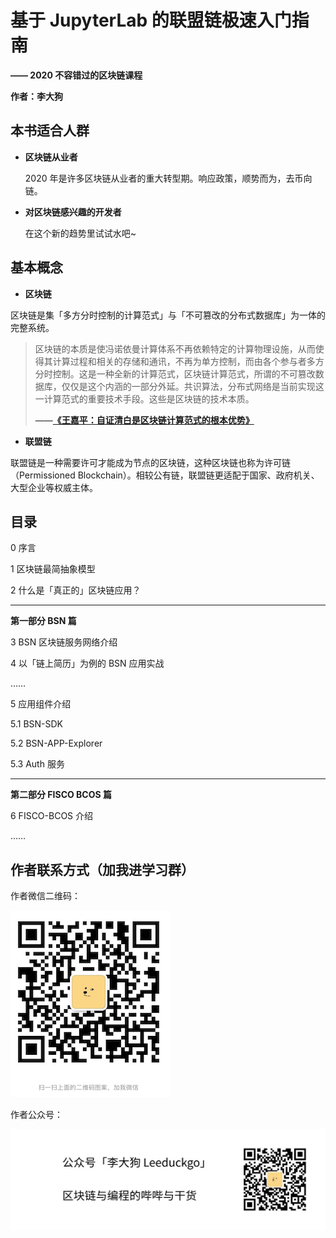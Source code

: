 # 基于 JupyterLab 的联盟链极速入门指南

**—— 2020 不容错过的区块链课程**

**作者：李大狗**



## 本书适合人群

- **区块链从业者**

  2020 年是许多区块链从业者的重大转型期。响应政策，顺势而为，去币向链。

- **对区块链感兴趣的开发者**

  在这个新的趋势里试试水吧~

## 基本概念

- **区块链**

区块链是集「多方分时控制的计算范式」与「不可篡改的分布式数据库」为一体的完整系统。

> 区块链的本质是使冯诺依曼计算体系不再依赖特定的计算物理设施，从而使得其计算过程和相关的存储和通讯，不再为单方控制，而由各个参与者多方分时控制。这是一种全新的计算范式，区块链计算范式，所谓的不可篡改数据库，仅仅是这个内涵的一部分外延。共识算法，分布式网络是当前实现这一计算范式的重要技术手段。这些是区块链的技术本质。
>
> **——[《王嘉平：自证清白是区块链计算范式的根本优势》](https://www.chainnews.com/articles/212885581677.htm)**

- **联盟链**

联盟链是一种需要许可才能成为节点的区块链，这种区块链也称为许可链（Permissioned Blockchain）。相较公有链，联盟链更适配于国家、政府机关、大型企业等权威主体。

## 目录

0 序言

1 区块链最简抽象模型

2 什么是「真正的」区块链应用？

---

**第一部分 BSN 篇**

3 BSN 区块链服务网络介绍

4 以「链上简历」为例的 BSN 应用实战

……

5 应用组件介绍

5.1 BSN-SDK

5.2 BSN-APP-Explorer

5.3 Auth 服务

---

**第二部分 FISCO BCOS 篇**

6 FISCO-BCOS 介绍

……

## 作者联系方式（加我进学习群）

作者微信二维码：

![qr_code](pics/qr_code.jpg)

作者公众号：

![大狗哔哔](pics/大狗哔哔.jpeg)

